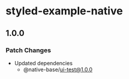 # styled-example-native

## 1.0.0

### Patch Changes

- Updated dependencies
  - @native-base/ui-test@1.0.0
